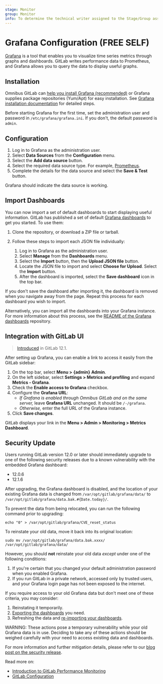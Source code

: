 ```yaml
---
stage: Monitor
group: Monitor
info: To determine the technical writer assigned to the Stage/Group associated with this page, see https://about.gitlab.com/handbook/engineering/ux/technical-writing/#assignments
---
```


# Grafana Configuration **(FREE SELF)**

[Grafana](https://grafana.com/) is a tool that enables you to visualize time
series metrics through graphs and dashboards. GitLab writes performance data to Prometheus,
and Grafana allows you to query the data to display useful graphs.

## Installation

Omnibus GitLab can [help you install Grafana (recommended)](https://docs.gitlab.com/omnibus/settings/grafana.html)
or Grafana supplies package repositories (Yum/Apt) for easy installation.
See [Grafana installation documentation](https://grafana.com/docs/grafana/latest/installation/)
for detailed steps.

Before starting Grafana for the first time, set the administration user
and password in `/etc/grafana/grafana.ini`. If you don't, the default password
is `admin`.

## Configuration

1. Log in to Grafana as the administration user.
1. Select **Data Sources** from the **Configuration** menu.
1. Select the **Add data source** button.
1. Select the required data source type. For example, [Prometheus](../prometheus/index.md#prometheus-as-a-grafana-data-source).
1. Complete the details for the data source and select the **Save & Test** button.

Grafana should indicate the data source is working.

## Import Dashboards

You can now import a set of default dashboards to start displaying useful information.
GitLab has published a set of default
[Grafana dashboards](https://gitlab.com/gitlab-org/grafana-dashboards) to get you started. To use
them:

1. Clone the repository, or download a ZIP file or tarball.
1. Follow these steps to import each JSON file individually:

   1. Log in to Grafana as the administration user.
   1. Select **Manage** from the **Dashboards** menu.
   1. Select the **Import** button, then the **Upload JSON file** button.
   1. Locate the JSON file to import and select **Choose for Upload**. Select the **Import** button.
   1. After the dashboard is imported, select the **Save dashboard** icon in the top bar.

If you don't save the dashboard after importing it, the dashboard is removed
when you navigate away from the page. Repeat this process for each dashboard you wish to import.

Alternatively, you can import all the dashboards into your Grafana
instance. For more information about this process, see the
[README of the Grafana dashboards](https://gitlab.com/gitlab-org/grafana-dashboards)
repository.

## Integration with GitLab UI

> [Introduced](https://gitlab.com/gitlab-org/gitlab-foss/-/issues/61005) in GitLab 12.1.

After setting up Grafana, you can enable a link to access it easily from the
GitLab sidebar:

1. On the top bar, select **Menu >** **{admin}** **Admin**.
1. On the left sidebar, select **Settings > Metrics and profiling**
   and expand **Metrics - Grafana**.
1. Check the **Enable access to Grafana** checkbox.
1. Configure the **Grafana URL**:
   - *If Grafana is enabled through Omnibus GitLab and on the same server,*
     leave **Grafana URL** unchanged. It should be `/-/grafana`.
   - *Otherwise,* enter the full URL of the Grafana instance.
1. Click **Save changes**.

GitLab displays your link in the **Menu > Admin > Monitoring > Metrics Dashboard**.

## Security Update

Users running GitLab version 12.0 or later should immediately upgrade to one of the
following security releases due to a known vulnerability with the embedded Grafana dashboard:

- 12.0.6
- 12.1.6

After upgrading, the Grafana dashboard is disabled, and the location of your
existing Grafana data is changed from `/var/opt/gitlab/grafana/data/` to
`/var/opt/gitlab/grafana/data.bak.#{Date.today}/`.

To prevent the data from being relocated, you can run the following command prior to upgrading:

```shell
echo "0" > /var/opt/gitlab/grafana/CVE_reset_status
```

To reinstate your old data, move it back into its original location:

```shell
sudo mv /var/opt/gitlab/grafana/data.bak.xxxx/ /var/opt/gitlab/grafana/data/
```

However, you should **not** reinstate your old data _except_ under one of the following conditions:

1. If you're certain that you changed your default administration password when you enabled Grafana.
1. If you run GitLab in a private network, accessed only by trusted users, and your
   Grafana login page has not been exposed to the internet.

If you require access to your old Grafana data but don't meet one of these criteria, you may consider:

1. Reinstating it temporarily.
1. [Exporting the dashboards](https://grafana.com/docs/grafana/latest/reference/export_import/#exporting-a-dashboard) you need.
1. Refreshing the data and [re-importing your dashboards](https://grafana.com/docs/grafana/latest/reference/export_import/#importing-a-dashboard).

WARNING:
These actions pose a temporary vulnerability while your old Grafana data is in use.
Deciding to take any of these actions should be weighed carefully with your need to access
existing data and dashboards.

For more information and further mitigation details, please refer to our
[blog post on the security release](https://about.gitlab.com/releases/2019/08/12/critical-security-release-gitlab-12-dot-1-dot-6-released/).

Read more on:

- [Introduction to GitLab Performance Monitoring](index.md)
- [GitLab Configuration](gitlab_configuration.md)
